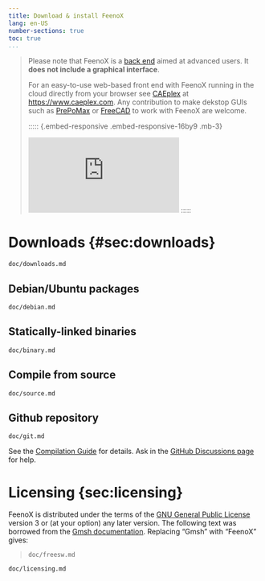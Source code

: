 ```yaml
---
title: Download & install FeenoX
lang: en-US
number-sections: true
toc: true
...
```



> Please note that FeenoX is a [back end](https://en.wikipedia.org/wiki/Front_and_back_ends) aimed at advanced users.
> It **does not include a graphical interface**.
>
> For an easy-to-use web-based front end with FeenoX running in the cloud directly from your browser see [CAEplex](https://www.caeplex.com) at <https://www.caeplex.com>.
> Any contribution to make dekstop GUIs such as [PrePoMax](https://prepomax.fs.um.si/) or [FreeCAD](http://https://www.freecadweb.org) to work with FeenoX are welcome.
>
>
> ::::: {.embed-responsive .embed-responsive-16by9 .mb-3}
> <iframe class="embed-responsive-item" src="https://www.youtube.com/embed/kD3tQdq17ZE" frameborder="0" allow="accelerometer; autoplay; encrypted-media; gyroscope; picture-in-picture" allowfullscreen></iframe>
> :::::


# Downloads {#sec:downloads}

```{.include}
doc/downloads.md
```

## Debian/Ubuntu packages

```{.include}
doc/debian.md
```


## Statically-linked binaries

```{.include}
doc/binary.md
```

## Compile from source

```{.include}
doc/source.md
```

## Github repository

```{.include}
doc/git.md
```

See the [Compilation Guide](doc/compile.md) for details.
Ask in the [GitHub Discussions page](https://github.com/seamplex/feenox/discussions) for help.


# Licensing {sec:licensing}

FeenoX is distributed under the terms of the [GNU General Public License](http://www.gnu.org/copyleft/gpl.html) version 3 or (at your option) any later version. The following text was borrowed from the [Gmsh documentation](http://gmsh.info/doc/texinfo/gmsh.html#Copying-conditions). Replacing “Gmsh” with “FeenoX” gives:

> ```include
> doc/freesw.md
> ```

```include
doc/licensing.md
```

